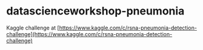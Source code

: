 # datascienceworkshop-pneumonia

Kaggle challenge at [https://www.kaggle.com/c/rsna-pneumonia-detection-challenge](https://www.kaggle.com/c/rsna-pneumonia-detection-challenge)
